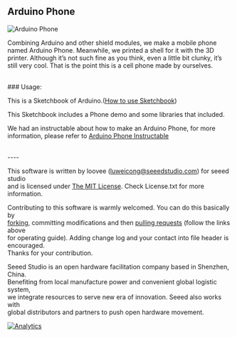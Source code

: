 Arduino Phone
---------------------------------------------------------

![Arduino Phone](http://cdn.instructables.com/FB8/OHIG/HJ6053CU/FB8OHIGHJ6053CU.MEDIUM.jpg)


Combining Arduino and other shield modules, we make a mobile phone named Arduino Phone. Meanwhile, we printed a shell for it with the 3D printer. Although it’s not such fine as you think, even a little bit clunky, it’s still very cool. That is the point this is a cell phone made by ourselves.


<br>
### Usage:

This is a Sketchbook of Arduino.([How to use Sketchbook](http://www.seeedstudio.com/wiki/How_To_Use_Sketchbook "How to use Sketchbook"))

This Sketchbook includes a Phone demo and some libraries that included. 

We had an instructable about how to make an Arduino Phone, for more information, please refer to [Arduino Phone Instructable](http://www.instructables.com/id/ArduinoPhone/)




<br>
----

This software is written by loovee ([luweicong@seeedstudio.com](luweicong@seeedstudio.com)) for seeed studio<br>
and is licensed under [The MIT License](http://opensource.org/licenses/mit-license.php). Check License.txt for more information.<br>

Contributing to this software is warmly welcomed. You can do this basically by<br>
[forking](https://help.github.com/articles/fork-a-repo), committing modifications and then [pulling requests](https://help.github.com/articles/using-pull-requests) (follow the links above<br>
for operating guide). Adding change log and your contact into file header is encouraged.<br>
Thanks for your contribution.

Seeed Studio is an open hardware facilitation company based in Shenzhen, China. <br>
Benefiting from local manufacture power and convenient global logistic system, <br>
we integrate resources to serve new era of innovation. Seeed also works with <br>
global distributors and partners to push open hardware movement.<br>



[![Analytics](https://ga-beacon.appspot.com/UA-46589105-3/ArduinoPhone)](https://github.com/igrigorik/ga-beacon)



